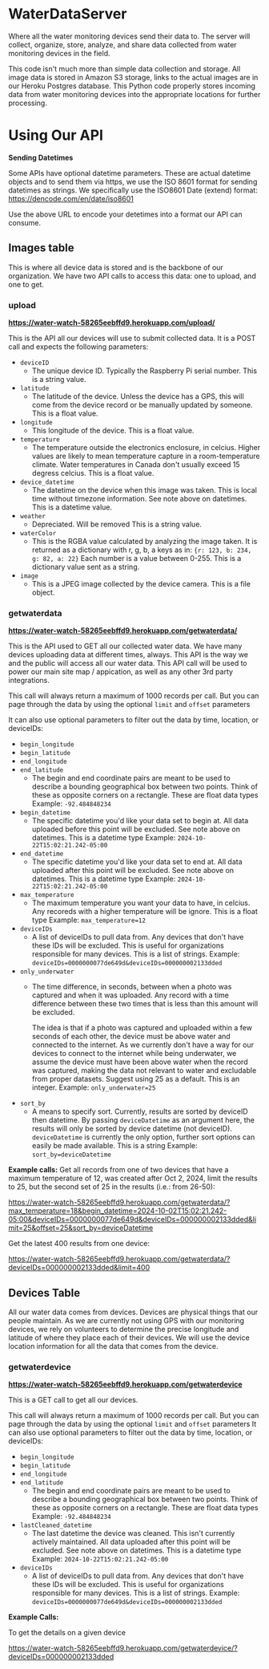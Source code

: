 # WaterDataServer
Where all the water monitoring devices send their data to. The server will collect, organize, store, analyze, and share data collected from water monitoring devices in the field.

This code isn't much more than simple data collection and storage. All image data is stored in Amazon S3 storage, links to the actual images are in our Heroku Postgres database. This Python code properly stores incoming data from water monitoring devices into the appropriate locations for further processing.

# Using Our API

**Sending Datetimes**

Some APIs have optional datetime parameters. These are actual datetime objects and to send them via https, we use the ISO 8601 format for sending datetimes as strings. We specifically use the ISO8601 Date (extend) format: https://dencode.com/en/date/iso8601

Use the above URL to encode your detetimes into a format our API can consume. 

## Images table
This is where all device data is stored and is the backbone of our organization. We have two API calls to access this data: one to upload, and one to get.

### upload

**https://water-watch-58265eebffd9.herokuapp.com/upload/**

This is the API all our devices will use to submit collected data. It is a POST call and expects the following parameters: 

* `deviceID`
    - The unique device ID. Typically the Raspberry Pi serial number.
    This is a string value.
* `latitude`
    - The latitude of the device. Unless the device has a GPS, this will come from the device record or be manually updated by someone.
    This is a float value.
* `longitude`
    - This longitude of the device.
    This is a float value.
* `temperature`
    - The temperature outside the electronics enclosure, in celcius. Higher values are likely to mean temperature capture in a room-temperature climate. Water temperatures in Canada don't usually exceed 15 degress celcius.
    This is a float value.
* `device_datetime`
    - The datetime on the device when this image was taken. This is local time without timezone information. See note above on datetimes. 
    This is a datetime value.
* `weather`
    - Depreciated. Will be removed
    This is a string value.
* `waterColor`
    - This is the RGBA value calculated by analyzing the image taken. It is returned as a dictionary with r, g, b, a keys as in:
    `{r: 123, b: 234, g: 82, a: 22}`
    Each number is a value between 0-255. 
    This is a dictionary value sent as a string.
* `image`
    - This is a JPEG image collected by the device camera.
    This is a file object. 

### getwaterdata

**https://water-watch-58265eebffd9.herokuapp.com/getwaterdata/**

This is the API used to GET all our collected water data. We have many devices uploading data at different times, always. This API is the way we and the public will access all our water data.
This API call will be used to power our main site map / appication, as well as any other 3rd party integrations. 

This call will always return a maximum of 1000 records per call. But you can page through the data by using the optional `limit` and `offset` parameters

It can also use optional parameters to filter out the data by time, location, or deviceIDs:

* `begin_longitude`
* `begin_latitude`
* `end_longitude`
* `end_latitude`
    - The begin and end coordinate pairs are meant to be used to describe a bounding geographical box between two points. Think of these as opposite corners on a rectangle.
    These are float data types
    Example: `-92.484848234`
* `begin_datetime`
    - The specific datetime you'd like your data set to begin at. All data uploaded before this point will be excluded. See note above on datetimes. 
    This is a datetime type 
    Example: `2024-10-22T15:02:21.242-05:00`
* `end_datetime`
    - The specific datetime you'd like your data set to end at. All data uploaded after this point will be excluded. See note above on datetimes. 
    This is a datetime type
    Example: `2024-10-22T15:02:21.242-05:00`
* `max_temperature`
    - The maximum temperature you want your data to have, in celcius. Any recoreds with a higher temperature will be ignore.
    This is a float type
    Example: `max_temperature=12`
* `deviceIDs`
    - A list of deviceIDs to pull data from. Any devices that don't have these IDs will be excluded. This is useful for organizations responsible for many devices.
    This is a list of strings.
    Example: `deviceIDs=0000000077de649d&deviceIDs=000000002133dded`
* `only_underwater`
    - The time difference, in seconds, between when a photo was captured and when it was uploaded. Any record with a time difference between these two times that is less than this amount will be excluded.
    
      The idea is that if a photo was captured and uploaded within a few seconds of each other, the device must be above water and connected to the internet. As we currently don't have a way for our devices to connect to the internet while being underwater, we assume the device must have been above water when the record was captured, making the data not relevant to water and excludable from proper datasets. Suggest using 25 as a default. 
    This is an integer.
    Example: `only_underwater=25`
* `sort_by`
    - A means to specify sort. Currently, results are sorted by deviceID then datetime. By passing `deviceDatetime` as an argument here, the results will only be sorted by device datetime (not deviceID). `deviceDatetime` is currently the only option, further sort options can easily be made available.
    This is a string
    Example: `sort_by=deviceDatetime`

**Example calls:**
Get all records from one of two devices that have a maximum temperature of 12, was created after Oct 2, 2024, limit the results to 25, but the second set of 25 in the results (i.e.: from 26-50):

https://water-watch-58265eebffd9.herokuapp.com/getwaterdata/?max_temperature=18&begin_datetime=2024-10-02T15:02:21.242-05:00&deviceIDs=0000000077de649d&deviceIDs=000000002133dded&limit=25&offset=25&sort_by=deviceDatetime

Get the latest 400 results from one device:

https://water-watch-58265eebffd9.herokuapp.com/getwaterdata/?deviceIDs=000000002133dded&limit=400

## Devices Table
All our water data comes from devices. Devices are physical things that our people maintain. As we are currently not using GPS with our monitoring devices, we rely on volunteers to determine the precise longitude and latitude of where they place each of their devices. We will use the device location information for all the data that comes from the device.

### getwaterdevice

**https://water-watch-58265eebffd9.herokuapp.com/getwaterdevice**

This is a GET call to get all our devices.

This call will always return a maximum of 1000 records per call. But you can page through the data by using the optional `limit` and `offset` parameters
It can also use optional parameters to filter out the data by time, location, or deviceIDs:

* `begin_longitude`
* `begin_latitude`
* `end_longitude`
* `end_latitude`
    - The begin and end coordinate pairs are meant to be used to describe a bounding geographical box between two points. Think of these as opposite corners on a rectangle.
    These are float data types
    Example: `-92.484848234`
* `lastCleaned_datetime`
    - The last datetime the device was cleaned. This isn't currently actively maintained. All data uploaded after this point will be excluded. See note above on datetimes. 
    This is a datetime type 
    Example: `2024-10-22T15:02:21.242-05:00`
* `deviceIDs`
    - A list of deviceIDs to pull data from. Any devices that don't have these IDs will be excluded. This is useful for organizations responsible for many devices.
    This is a list of strings.
    Example: `deviceIDs=0000000077de649d&deviceIDs=000000002133dded`

**Example Calls:**

To get the details on a given device

https://water-watch-58265eebffd9.herokuapp.com/getwaterdevice/?deviceIDs=000000002133dded
